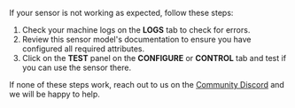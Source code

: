 If your sensor is not working as expected, follow these steps:

1. Check your machine logs on the **LOGS** tab to check for errors.
2. Review this sensor model's documentation to ensure you have configured all required attributes.
3. Click on the **TEST** panel on the **CONFIGURE** or **CONTROL** tab and test if you can use the sensor there.

If none of these steps work, reach out to us on the [Community Discord](https://discord.gg/viam) and we will be happy to help.